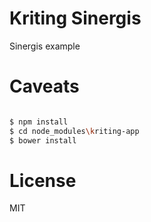 # Kriting Sinergis

Sinergis example

# Caveats


```sh

$ npm install
$ cd node_modules\kriting-app
$ bower install

```

# License 

MIT